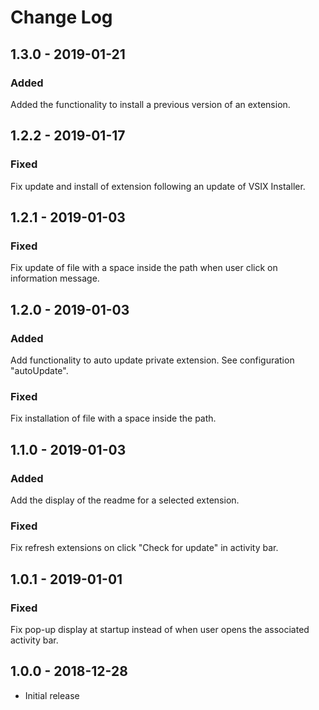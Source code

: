 # Change Log

## 1.3.0 - 2019-01-21

### Added
Added the functionality to install a previous version of an extension.

## 1.2.2 - 2019-01-17

### Fixed
Fix update and install of extension following an update of VSIX Installer.

## 1.2.1 - 2019-01-03

### Fixed
Fix update of file with a space inside the path when user click on information message.

## 1.2.0 - 2019-01-03
### Added
Add functionality to auto update private extension. See configuration "autoUpdate".

### Fixed
Fix installation of file with a space inside the path.

## 1.1.0 - 2019-01-03

### Added
Add the display of the readme for a selected extension.

### Fixed
Fix refresh extensions on click "Check for update" in activity bar.

## 1.0.1 - 2019-01-01

### Fixed
Fix pop-up display at startup instead of when user opens the associated activity bar.

## 1.0.0 - 2018-12-28
- Initial release